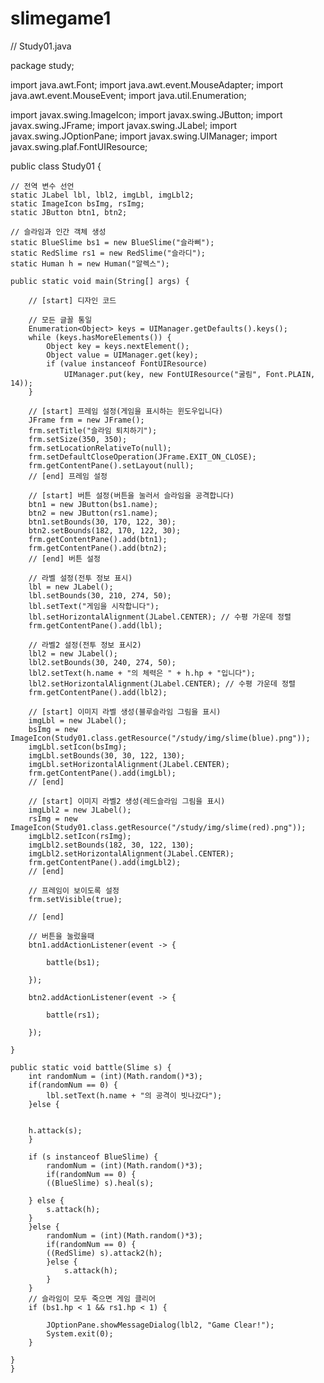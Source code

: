 # slimegame1

// Study01.java
 
package study;
 
import java.awt.Font;
import java.awt.event.MouseAdapter;
import java.awt.event.MouseEvent;
import java.util.Enumeration;
 
import javax.swing.ImageIcon;
import javax.swing.JButton;
import javax.swing.JFrame;
import javax.swing.JLabel;
import javax.swing.JOptionPane;
import javax.swing.UIManager;
import javax.swing.plaf.FontUIResource;
 
public class Study01 {
 
    // 전역 변수 선언
    static JLabel lbl, lbl2, imgLbl, imgLbl2;
    static ImageIcon bsImg, rsImg;
    static JButton btn1, btn2;
 
    // 슬라임과 인간 객체 생성
    static BlueSlime bs1 = new BlueSlime("슬라삐");
    static RedSlime rs1 = new RedSlime("슬라디");
    static Human h = new Human("알렉스");
 
    public static void main(String[] args) {
 
        // [start] 디자인 코드
 
        // 모든 글꼴 통일
        Enumeration<Object> keys = UIManager.getDefaults().keys();
        while (keys.hasMoreElements()) {
            Object key = keys.nextElement();
            Object value = UIManager.get(key);
            if (value instanceof FontUIResource)
                UIManager.put(key, new FontUIResource("굴림", Font.PLAIN, 14));
        }
 
        // [start] 프레임 설정(게임을 표시하는 윈도우입니다)
        JFrame frm = new JFrame();
        frm.setTitle("슬라임 퇴치하기");
        frm.setSize(350, 350);
        frm.setLocationRelativeTo(null);
        frm.setDefaultCloseOperation(JFrame.EXIT_ON_CLOSE);
        frm.getContentPane().setLayout(null);
        // [end] 프레임 설정
 
        // [start] 버튼 설정(버튼을 눌러서 슬라임을 공격합니다)
        btn1 = new JButton(bs1.name);
        btn2 = new JButton(rs1.name);
        btn1.setBounds(30, 170, 122, 30);
        btn2.setBounds(182, 170, 122, 30);
        frm.getContentPane().add(btn1);
        frm.getContentPane().add(btn2);
        // [end] 버튼 설정
 
        // 라벨 설정(전투 정보 표시)
        lbl = new JLabel();
        lbl.setBounds(30, 210, 274, 50);
        lbl.setText("게임을 시작합니다");
        lbl.setHorizontalAlignment(JLabel.CENTER); // 수평 가운데 정렬
        frm.getContentPane().add(lbl);
 
        // 라벨2 설정(전투 정보 표시2)
        lbl2 = new JLabel();
        lbl2.setBounds(30, 240, 274, 50);
        lbl2.setText(h.name + "의 체력은 " + h.hp + "입니다");
        lbl2.setHorizontalAlignment(JLabel.CENTER); // 수평 가운데 정렬
        frm.getContentPane().add(lbl2);
 
        // [start] 이미지 라벨 생성(블루슬라임 그림을 표시)
        imgLbl = new JLabel();
        bsImg = new ImageIcon(Study01.class.getResource("/study/img/slime(blue).png"));
        imgLbl.setIcon(bsImg);
        imgLbl.setBounds(30, 30, 122, 130);
        imgLbl.setHorizontalAlignment(JLabel.CENTER);
        frm.getContentPane().add(imgLbl);
        // [end]
 
        // [start] 이미지 라벨2 생성(레드슬라임 그림을 표시)
        imgLbl2 = new JLabel();
        rsImg = new ImageIcon(Study01.class.getResource("/study/img/slime(red).png"));
        imgLbl2.setIcon(rsImg);
        imgLbl2.setBounds(182, 30, 122, 130);
        imgLbl2.setHorizontalAlignment(JLabel.CENTER);
        frm.getContentPane().add(imgLbl2);
        // [end]
 
        // 프레임이 보이도록 설정
        frm.setVisible(true);
 
        // [end]
 
        // 버튼을 눌렀을때
        btn1.addActionListener(event -> {
 
            battle(bs1);
 
        });
 
        btn2.addActionListener(event -> {
 
            battle(rs1);
 
        });
 
    }
 
    public static void battle(Slime s) {
    	int randomNum = (int)(Math.random()*3);
    	if(randomNum == 0) {
    		lbl.setText(h.name + "의 공격이 빗나갔다");
    	}else {
       
    	
    	h.attack(s);
    	}
    	
        if (s instanceof BlueSlime) {
        	randomNum = (int)(Math.random()*3);
        	if(randomNum == 0) {
            ((BlueSlime) s).heal(s);
 
        } else {
            s.attack(h);
        }
        }else {
        	randomNum = (int)(Math.random()*3);
        	if(randomNum == 0) {
            ((RedSlime) s).attack2(h);
        	}else {
        		s.attack(h);
        	}
        }
        // 슬라임이 모두 죽으면 게임 클리어
        if (bs1.hp < 1 && rs1.hp < 1) {
 
            JOptionPane.showMessageDialog(lbl2, "Game Clear!");
            System.exit(0);
        }
 
    }
    }
